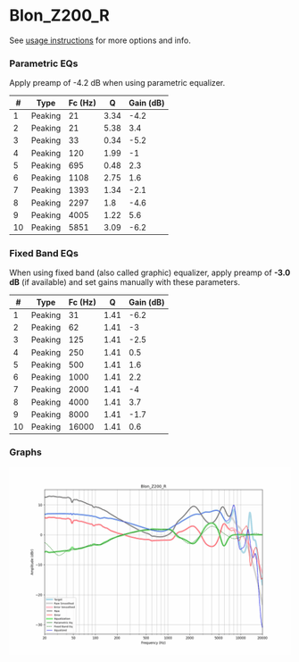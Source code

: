 # Blon_Z200_R
See [usage instructions](https://github.com/jaakkopasanen/AutoEq#usage) for more options and info.

### Parametric EQs
Apply preamp of -4.2 dB when using parametric equalizer.

|   # | Type    |   Fc (Hz) |    Q |   Gain (dB) |
|-----|---------|-----------|------|-------------|
|   1 | Peaking |        21 | 3.34 |        -4.2 |
|   2 | Peaking |        21 | 5.38 |         3.4 |
|   3 | Peaking |        33 | 0.34 |        -5.2 |
|   4 | Peaking |       120 | 1.99 |        -1   |
|   5 | Peaking |       695 | 0.48 |         2.3 |
|   6 | Peaking |      1108 | 2.75 |         1.6 |
|   7 | Peaking |      1393 | 1.34 |        -2.1 |
|   8 | Peaking |      2297 | 1.8  |        -4.6 |
|   9 | Peaking |      4005 | 1.22 |         5.6 |
|  10 | Peaking |      5851 | 3.09 |        -6.2 |

### Fixed Band EQs
When using fixed band (also called graphic) equalizer, apply preamp of **-3.0 dB** (if available) and set gains manually with these parameters.

|   # | Type    |   Fc (Hz) |    Q |   Gain (dB) |
|-----|---------|-----------|------|-------------|
|   1 | Peaking |        31 | 1.41 |        -6.2 |
|   2 | Peaking |        62 | 1.41 |        -3   |
|   3 | Peaking |       125 | 1.41 |        -2.5 |
|   4 | Peaking |       250 | 1.41 |         0.5 |
|   5 | Peaking |       500 | 1.41 |         1.6 |
|   6 | Peaking |      1000 | 1.41 |         2.2 |
|   7 | Peaking |      2000 | 1.41 |        -4   |
|   8 | Peaking |      4000 | 1.41 |         3.7 |
|   9 | Peaking |      8000 | 1.41 |        -1.7 |
|  10 | Peaking |     16000 | 1.41 |         0.6 |

### Graphs
![](./Blon_Z200_R.png)
